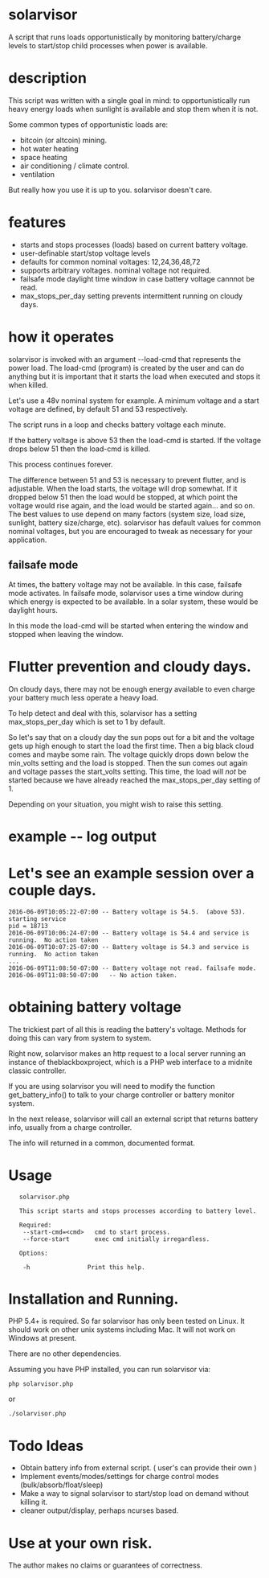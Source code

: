 # solarvisor

A script that runs loads opportunistically by monitoring battery/charge levels
to start/stop child processes when power is available.

# description

This script was written with a single goal in mind: to opportunistically run
heavy energy loads when sunlight is available and stop them when it is not.

Some common types of opportunistic loads are:
  + bitcoin (or altcoin) mining.
  + hot water heating
  + space heating
  + air conditioning / climate control.
  + ventilation
  
But really how you use it is up to you.  solarvisor doesn't care.

# features

* starts and stops processes (loads) based on current battery voltage.
* user-definable start/stop voltage levels
* defaults for common nominal voltages:  12,24,36,48,72
* supports arbitrary voltages.  nominal voltage not required.
* failsafe mode daylight time window in case battery voltage cannnot be read.
* max_stops_per_day setting prevents intermittent running on cloudy days.

# how it operates

solarvisor is invoked with an argument --load-cmd that represents the power
load. The load-cmd (program) is created by the user and can do anything but
it is important that it starts the load when executed and stops it when killed.

Let's use a 48v nominal system for example. A minimum voltage and a start
voltage are defined, by default 51 and 53 respectively.

The script runs in a loop and checks battery voltage each minute.

If the battery voltage is above 53 then the load-cmd is started. If the
voltage drops below 51 then the load-cmd is killed.

This process continues forever.

The difference between 51 and 53 is necessary to prevent flutter, and is
adjustable. When the load starts, the voltage will drop somewhat. If it dropped
below 51 then the load would be stopped, at which point the voltage would rise
again, and the load would be started again... and so on. The best values to use
depend on many factors (system size, load size, sunlight, battery size/charge,
etc). solarvisor has default values for common nominal voltages, but you are
encouraged to tweak as necessary for your application.

## failsafe mode

At times, the battery voltage may not be available.  In this case, failsafe mode
activates. In failsafe mode, solarvisor uses a time window during which energy
is expected to be available. In a solar system, these would be daylight hours.

In this mode the load-cmd will be started when entering the window and
stopped when leaving the window.

# Flutter prevention and cloudy days.

On cloudy days, there may not be enough energy available to even charge your
battery much less operate a heavy load.

To help detect and deal with this, solarvisor has a setting max_stops_per_day which
is set to 1 by default.

So let's say that on a cloudy day the sun pops out for a bit and the voltage
gets up high enough to start the load the first time. Then a big black cloud
comes and maybe some rain. The voltage quickly drops down below the min_volts
setting and the load is stopped. Then the sun comes out again and
voltage passes the start_volts setting. This time, the load will *not* be
started because we have already reached the max_stops_per_day setting of 1.

Depending on your situation, you might wish to raise this setting.

# example -- log output

# Let's see an example session over a couple days.

```
2016-06-09T10:05:22-07:00 -- Battery voltage is 54.5.  (above 53).  starting service
pid = 18713
2016-06-09T10:06:24-07:00 -- Battery voltage is 54.4 and service is running.  No action taken
2016-06-09T10:07:25-07:00 -- Battery voltage is 54.3 and service is running.  No action taken
...
2016-06-09T11:08:50-07:00 -- Battery voltage not read. failsafe mode.
2016-06-09T11:08:50-07:00   -- No action taken.

```

# obtaining battery voltage

The trickiest part of all this is reading the battery's voltage.  Methods for doing
this can vary from system to system.

Right now, solarvisor makes an http request to a local server running an
instance of theblackboxproject, which is a PHP web interface to a midnite
classic controller.

If you are using solarvisor you will need to modify the function
get_battery_info() to talk to your charge controller or battery monitor system.

In the next release, solarvisor will call an external script that returns
battery info, usually from a charge controller.

The info will returned in a common, documented format.


# Usage

```
   solarvisor.php

   This script starts and stops processes according to battery level.

   Required:
    --start-cmd=<cmd>   cmd to start process.
    --force-start       exec cmd initially irregardless.

   Options:

    -h                Print this help.
```


# Installation and Running.

PHP 5.4+ is required. So far solarvisor has only been tested on Linux. It should
work on other unix systems including Mac. It will not work on Windows at
present.

There are no other dependencies.

Assuming you have PHP installed, you can run solarvisor via:

```php solarvisor.php```

or

```./solarvisor.php```



# Todo Ideas

* Obtain battery info from external script. ( user's can provide their own )
* Implement events/modes/settings for charge control modes (bulk/absorb/float/sleep)
* Make a way to signal solarvisor to start/stop load on demand without killing it.
* cleaner output/display, perhaps ncurses based.


# Use at your own risk.

The author makes no claims or guarantees of correctness.

